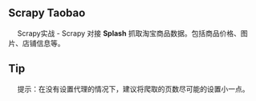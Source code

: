 ## Scrapy Taobao
&emsp; Scrapy实战 - Scrapy 对接 **Splash** 抓取淘宝商品数据。包括商品价格、图片、店铺信息等。

## Tip
&emsp; 提示：在没有设置代理的情况下，建议将爬取的页数尽可能的设置小一点。
